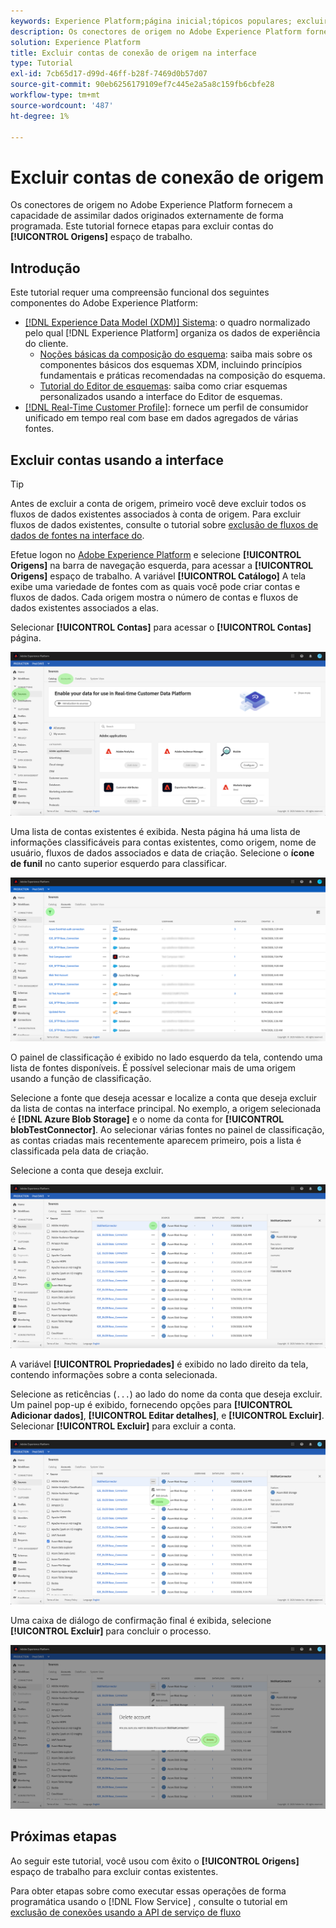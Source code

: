 ```yaml
---
keywords: Experience Platform;página inicial;tópicos populares; excluir contas
description: Os conectores de origem no Adobe Experience Platform fornecem a capacidade de assimilar dados originados externamente de forma programada. Este tutorial fornece etapas para excluir contas do espaço de trabalho de Fontes.
solution: Experience Platform
title: Excluir contas de conexão de origem na interface
type: Tutorial
exl-id: 7cb65d17-d99d-46ff-b28f-7469d0b57d07
source-git-commit: 90eb6256179109ef7c445e2a5a8c159fb6cbfe28
workflow-type: tm+mt
source-wordcount: '487'
ht-degree: 1%

---
```


# Excluir contas de conexão de origem

Os conectores de origem no Adobe Experience Platform fornecem a capacidade de assimilar dados originados externamente de forma programada. Este tutorial fornece etapas para excluir contas do **[!UICONTROL Origens]** espaço de trabalho.

## Introdução

Este tutorial requer uma compreensão funcional dos seguintes componentes do Adobe Experience Platform:

- [[!DNL Experience Data Model (XDM)] Sistema](../../../xdm/home.md): o quadro normalizado pelo qual [!DNL Experience Platform] organiza os dados de experiência do cliente.
   - [Noções básicas da composição do esquema](../../../xdm/schema/composition.md): saiba mais sobre os componentes básicos dos esquemas XDM, incluindo princípios fundamentais e práticas recomendadas na composição do esquema.
   - [Tutorial do Editor de esquemas](../../../xdm/tutorials/create-schema-ui.md): saiba como criar esquemas personalizados usando a interface do Editor de esquemas.
- [[!DNL Real-Time Customer Profile]](../../../profile/home.md): fornece um perfil de consumidor unificado em tempo real com base em dados agregados de várias fontes.

## Excluir contas usando a interface

>[!TIP]
>
>Antes de excluir a conta de origem, primeiro você deve excluir todos os fluxos de dados existentes associados à conta de origem. Para excluir fluxos de dados existentes, consulte o tutorial sobre [exclusão de fluxos de dados de fontes na interface do](./delete.md).

Efetue logon no [Adobe Experience Platform](https://platform.adobe.com) e selecione **[!UICONTROL Origens]** na barra de navegação esquerda, para acessar a **[!UICONTROL Origens]** espaço de trabalho. A variável **[!UICONTROL Catálogo]** A tela exibe uma variedade de fontes com as quais você pode criar contas e fluxos de dados. Cada origem mostra o número de contas e fluxos de dados existentes associados a elas.

Selecionar **[!UICONTROL Contas]** para acessar o **[!UICONTROL Contas]** página.

![catálogo-contas](../../images/tutorials/delete-accounts/catalog.png)

Uma lista de contas existentes é exibida. Nesta página há uma lista de informações classificáveis para contas existentes, como origem, nome de usuário, fluxos de dados associados e data de criação. Selecione o **ícone de funil** no canto superior esquerdo para classificar.

![lista de fluxos de dados](../../images/tutorials/delete-accounts/accounts.png)

O painel de classificação é exibido no lado esquerdo da tela, contendo uma lista de fontes disponíveis. É possível selecionar mais de uma origem usando a função de classificação.

Selecione a fonte que deseja acessar e localize a conta que deseja excluir da lista de contas na interface principal. No exemplo, a origem selecionada é **[!DNL Azure Blob Storage]** e o nome da conta for **[!UICONTROL blobTestConnector]**. Ao selecionar várias fontes no painel de classificação, as contas criadas mais recentemente aparecem primeiro, pois a lista é classificada pela data de criação.

Selecione a conta que deseja excluir.

![dataflows-sort](../../images/tutorials/delete-accounts/sort.png)

A variável **[!UICONTROL Propriedades]** é exibido no lado direito da tela, contendo informações sobre a conta selecionada.

Selecione as reticências (`...`) ao lado do nome da conta que deseja excluir. Um painel pop-up é exibido, fornecendo opções para **[!UICONTROL Adicionar dados]**, **[!UICONTROL Editar detalhes]**, e **[!UICONTROL Excluir]**. Selecionar **[!UICONTROL Excluir]** para excluir a conta.

![dataflows-sort](../../images/tutorials/delete-accounts/delete.png)

Uma caixa de diálogo de confirmação final é exibida, selecione **[!UICONTROL Excluir]** para concluir o processo.

![delete](../../images/tutorials/delete-accounts/confirm.png)

## Próximas etapas

Ao seguir este tutorial, você usou com êxito o **[!UICONTROL Origens]** espaço de trabalho para excluir contas existentes.

Para obter etapas sobre como executar essas operações de forma programática usando o [!DNL Flow Service] , consulte o tutorial em [exclusão de conexões usando a API de serviço de fluxo](../../tutorials/api/delete.md)

